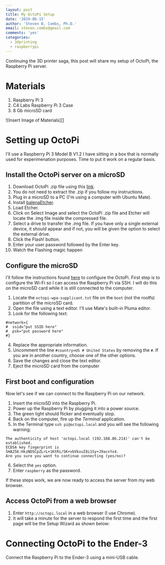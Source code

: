 ```yaml
---
layout: post
title: My OctoPi Setup
date: '2019-06-15'
author: 'Steven B. Combs, Ph.D.'
email: steven.combs@gmail.com
comments: 'yes'
categories:
  - 3dprinting
  - raspberrypi
---
```


Continuing the 3D printer saga, this post will share my setup of OctoPi, the Raspberry Pi server.

# Materials
1. Raspberry Pi 3
2. C4 Labs Raspberry Pi 3 Case
3. 8 Gb microSD card

![Insert Image of Materials][]

# Setting up OctoPi
I'll use a Raspberry Pi 3 Model B V1.2 I have sitting in a box that is normally used for experimenation purposes. Time to put it work on a regular basis.

## Install the OctoPi server on a microSD
1. Download OctoPi .zip file using this [link](https://octoprint.org/download/).
2. You do not need to extract the .zip if you follow my instructions.
3. Plug in a microSD to a PC (I'm using a computer with Ubuntu Mate).
3. Install [balenaEtcher](https://www.balena.io/etcher/).
4. Load Etcher.
5. Click on Select Image and select the OctoPi .zip file and Etcher will locate the .img file inside the compressed file.
6. Select a drive to transfer the .img file. If you have only a single external device, it should appear and if not, you will be given the option to select the external drive.
7. Click the Flash! button.
8. Enter your user password followed by the Enter key.
9. Watch the Flashing magic happen

## Configure the microSD
I'll follow the instructions found [here](https://octoprint.org/download/) to configure the OctoPi. First step is to configure the Wi-Fi so I can access the Raspberry Pi via SSH. I will do this on the microSD card while it is still connected to the computer.

1. Locate the `octopi-wpa-supplicant.txt` file on the `boot` (not the rootfs) partition of the microSD card.
2. Open the file using a text editor. I'll use Mate's built-in Pluma editor.
3. Look for the following text:

```
#network={
#  ssid="put SSID here"
#  psk="put password here"
#}
```

4. Replace the appropriate information.
5. Uncomment the line `#country=US # United States` by removing the `#`. If you are in another country, choose one of the other options.
5. Save the changes and close the text editor.
6. Eject the microSD card from the computer

## First boot and configuration
Now let's see if we can connect to the Raspberry Pi on our network.

1. Insert the microSD into the Raspberry Pi.
2. Power up the Raspberry Pi by plugging it into a power source.
3. The green light should flicker and eventually stop.
4. Back on the computer, fire up the _Terminal_ application.
5. In the Terminal type `ssh pi@octopi.local` and you will see the following warning:
```
The authenticity of host 'octopi.local (192.168.86.214)' can't be established.
ECDSA key fingerprint is SHA256:HkzND5CpZLrL+1KtRi/SK+vbVkxuI8i1Sy+J9acvYx4.
Are you sure you want to continue connecting (yes/no)?
```
6. Select the `yes` option.
7. Enter `raspberry` as the password.

If these steps work, we are now ready to access the server from my web browser.

## Access OctoPi from a web browser

1. Enter `http://octopi.local` in a web browser (I use Chrome).
2. It will take a minute for the server to respond the first time and the first page will be the Setup Wizard as shown below:



# Connecting OctoPi to the Ender-3
Connect the Raspberry Pi to the Ender-3 using a mini-USB cable.

